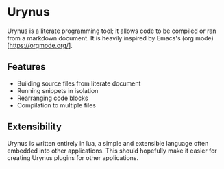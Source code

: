 # Urynus
Urynus is a literate programming tool; it allows code to be compiled or ran from
a markdown document. It is heavily inspired by Emacs's (org mode)
[https://orgmode.org/].

## Features
- Building source files from literate document
- Running snippets in isolation
- Rearranging code blocks
- Compilation to multiple files


## Extensibility
Urynus is written entirely in lua, a simple and extensible language often 
embedded into other applications. This should hopefully make it easier for 
creating Urynus plugins for other applications.
